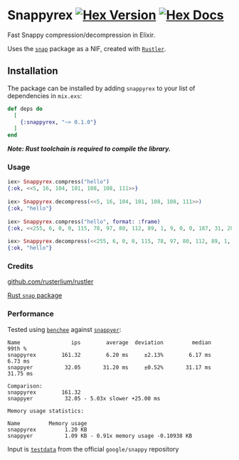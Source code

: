 # Snappyrex [![Hex Version](https://img.shields.io/hexpm/v/snappyrex.svg)](https://hex.pm/packages/snappyrex) [![Hex Docs](https://img.shields.io/badge/docs-hexpm-blue.svg)](https://hexdocs.pm/snappyrex/)

Fast Snappy compression/decompression in Elixir.

Uses the [`snap`](https://docs.rs/snap) package as a NIF, created with [`Rustler`](https://github.com/rusterlium/rustler).

## Installation

The package can be installed by adding `snappyrex` to your list of dependencies in `mix.exs`:

```elixir
def deps do
  [
    {:snappyrex, "~> 0.1.0"}
  ]
end
```

***Note: Rust toolchain is required to compile the library.***

### Usage

```elixir
iex> Snappyrex.compress("hello")
{:ok, <<5, 16, 104, 101, 108, 108, 111>>}
  
iex> Snappyrex.decompress(<<5, 16, 104, 101, 108, 108, 111>>)
{:ok, "hello"}
  
iex> Snappyrex.compress("hello", format: :frame)
{:ok, <<255, 6, 0, 0, 115, 78, 97, 80, 112, 89, 1, 9, 0, 0, 187, 31, 28, 25, 104, 101, 108, 108, 111>>}
  
iex> Snappyrex.decompress(<<255, 6, 0, 0, 115, 78, 97, 80, 112, 89, 1, 9, 0, 0, 187, 31, 28, 25, 104, 101, 108, 108, 111>>, format: :frame)
{:ok, "hello"}
```

### Credits

[github.com/rusterlium/rustler](https://github.com/rusterlium/rustler)

[Rust `snap` package](https://github.com/BurntSushi/rust-snappy)


### Performance

Tested using [`benchee`](https://github.com/bencheeorg/benchee) against [`snappyer`](https://github.com/zmstone/snappyer):

```
Name                ips        average  deviation         median         99th %
snappyrex        161.32        6.20 ms     ±2.13%        6.17 ms        6.73 ms
snappyer          32.05       31.20 ms     ±0.52%       31.17 ms       31.75 ms

Comparison:
snappyrex        161.32
snappyer          32.05 - 5.03x slower +25.00 ms

Memory usage statistics:

Name         Memory usage
snappyrex         1.20 KB
snappyer          1.09 KB - 0.91x memory usage -0.10938 KB
```

Input is [`testdata`](https://github.com/google/snappy/tree/49087d4e1463707da50f9a53da80d5af932418ce/testdata) from the official `google/snappy` repository
